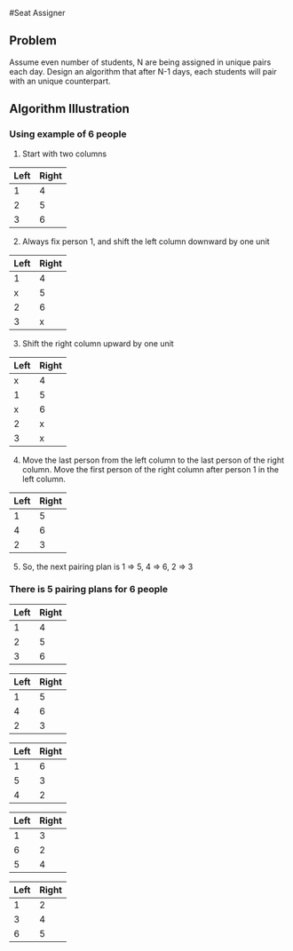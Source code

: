#Seat Assigner

## Problem

Assume even number of students, N are being assigned in unique pairs each day. Design an algorithm that after N-1 days, each students will pair with an unique counterpart. 

## Algorithm Illustration
### Using example of 6 people
1. Start with two columns  

| Left | Right |
| ---- | ----- |
| 1 | 4 |
| 2 | 5 |
| 3 | 6 |

2. Always fix person 1, and shift the left column downward by one unit 

| Left | Right |
| ---- | ----- |
| 1 | 4 |
| x | 5 |
| 2 | 6 |
| 3 | x |

3. Shift the right column upward by one unit  

| Left | Right |
| ---- | ----- |
| x | 4 |
| 1 | 5 |
| x | 6 |
| 2 | x |
| 3 | x |

4. Move the last person from the left column to the last person of the right column. Move the first person of the right column after person 1 in the left column.  

| Left | Right |
| ---- | ----- |
| 1 | 5 |
| 4 | 6 |
| 2 | 3 |

5. So, the next pairing plan is
1 => 5, 4 => 6, 2 => 3

### There is 5 pairing plans for 6 people
| Left | Right |
| ---- | ----- |
| 1 | 4 |
| 2 | 5 |
| 3 | 6 |

| Left | Right |
| ---- | ----- |
| 1 | 5 |
| 4 | 6 |
| 2 | 3 |

| Left | Right |
| ---- | ----- |
| 1 | 6 |
| 5 | 3 |
| 4 | 2 |

| Left | Right |
| ---- | ----- |
| 1 | 3 |
| 6 | 2 |
| 5 | 4 |

| Left | Right |
| ---- | ----- |
| 1 | 2 |
| 3 | 4 |
| 6 | 5 |







